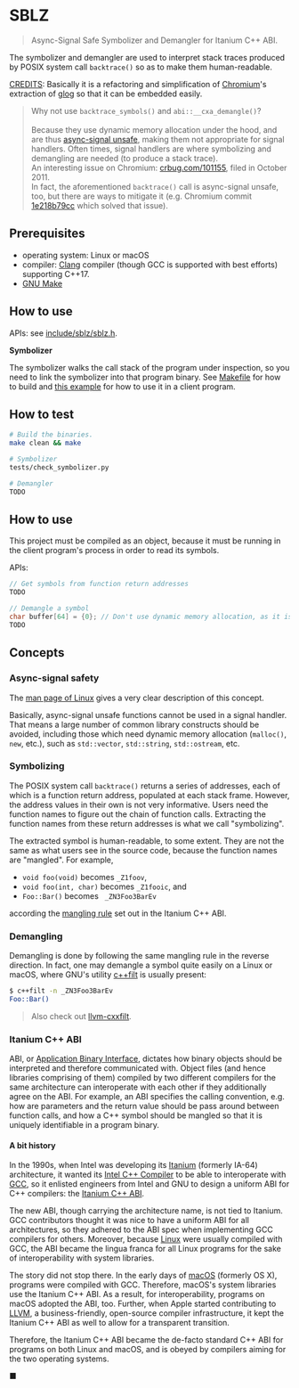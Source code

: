 # SBLZ
> Async-Signal Safe Symbolizer and Demangler for Itanium C++ ABI.

The symbolizer and demangler are used to interpret stack traces produced by
POSIX system call `backtrace()` so as to make them human-readable.

[CREDITS](CREDITS): Basically it is a refactoring and simplification of
[Chromium](https://www.chromium.org)'s extraction of
[glog](https://github.com/google/glog) so that it can be embedded easily.

> Why not use `backtrace_symbols()` and `abi::__cxa_demangle()`?<br><br>Because
they use dynamic memory allocation under the hood, and are thus
[async-signal unsafe](http://man7.org/linux/man-pages/man7/signal-safety.7.html),
making them not appropriate for signal handlers. Often times, signal handlers
are where symbolizing and demangling are needed (to produce a stack trace).<br>
An interesting issue on Chromium: [crbug.com/101155](http://crbug.com/101155),
filed in October 2011.<br>In fact, the aforementioned `backtrace()` call is
async-signal unsafe, too, but there are ways to mitigate it (e.g. Chromium
commit [1e218b79cc](https://chromium.googlesource.com/chromium/src.git/+/1e218b79cc)
which solved that issue).

## Prerequisites

- operating system: Linux or macOS
- compiler: [Clang](https://clang.llvm.org) compiler (though GCC is supported
with best efforts) supporting C++17.
- [GNU Make](https://www.gnu.org/software/make/)

## How to use

APIs: see [include/sblz/sblz.h](include/sblz/sblz.h).

**Symbolizer**

The symbolizer walks the call stack of the program under inspection, so you need
to link the symbolizer into that program binary. See [Makefile](Makefile) for
how to build and [this example](example/symbolize.cc) for how to use it in a
client program.

## How to test

```sh
# Build the binaries.
make clean && make

# Symbolizer
tests/check_symbolizer.py

# Demangler
TODO
```

## How to use

This project must be compiled as an object, because it must be running in the
client program's process in order to read its symbols.

APIs:
```c++
// Get symbols from function return addresses
TODO

// Demangle a symbol
char buffer[64] = {0}; // Don't use dynamic memory allocation, as it is async-signal unsafe
TODO
```

## Concepts

###  Async-signal safety

The [man page of Linux](http://man7.org/linux/man-pages/man7/signal-safety.7.html)
gives a very clear description of this concept.

Basically, async-signal unsafe functions cannot be used in a signal handler.
That means a large number of common library constructs should be avoided,
including those which need dynamic memory allocation (`malloc()`, `new`, etc.),
such as `std::vector`, `std::string`, `std::ostream`, etc.

### Symbolizing

The POSIX system call `backtrace()` returns a series of addresses, each of which
is a function return address, populated at each stack frame. However, the
address values in their own is not very informative. Users need the function
names to figure out the chain of function calls. Extracting the function names
from these return addresses is what we call "symbolizing".

The extracted symbol is human-readable, to some extent. They are not the same as
what users see in the source code, because the function names are "mangled". For
example,
- `void foo(void)` becomes `_Z1foov`,
- `void foo(int, char)` becomes `_Z1fooic`, and
- `Foo::Bar()` becomes ` _ZN3Foo3BarEv`

according the
[mangling rule](https://itanium-cxx-abi.github.io/cxx-abi/abi.html#mangling)
set out in the Itanium C++ ABI.

### Demangling

Demangling is done by following the same mangling rule in the reverse direction.
In fact, one may demangle a symbol quite easily on a Linux or macOS, where GNU's
utility [c++filt](https://sourceware.org/binutils/docs/binutils/c_002b_002bfilt.html)
is usually present:
```bash
$ c++filt -n _ZN3Foo3BarEv
Foo::Bar()
```

> Also check out [llvm-cxxfilt](https://llvm.org/docs/CommandGuide/llvm-cxxfilt.html).

### Itanium C++ ABI

ABI, or [Application Binary Interface](https://en.wikipedia.org/wiki/Application_binary_interface),
dictates how binary objects should be interpreted and therefore communicated
with. Object files (and hence libraries comprising of them) compiled by two
different compilers for the same architecture can interoperate with each other
if they additionally agree on the ABI. For example, an ABI specifies the calling
convention, e.g. how are parameters and the return value should be pass around
between function calls, and how a C++ symbol should be mangled so that it is
uniquely identifiable in a program binary.

#### A bit history

In the 1990s, when Intel was developing its [Itanium](https://en.wikipedia.org/wiki/Itanium)
(formerly IA-64) architecture, it wanted its
[Intel C++ Compiler](https://en.wikipedia.org/wiki/Intel_C%2B%2B_Compiler)
to be able to interoperate with [GCC](https://gcc.gnu.org/), so it enlisted
engineers from Intel and GNU to design a uniform ABI for C++ compilers: the
[Itanium C++ ABI](https://itanium-cxx-abi.github.io).

The new ABI, though carrying the architecture name, is not tied to Itanium. GCC
contributors thought it was nice to have a uniform ABI for all architectures,
so they adhered to the ABI spec when implementing GCC compilers for others.
Moreover, because [Linux](https://en.wikipedia.org/wiki/Linux) were usually
compiled with GCC, the ABI became the lingua franca for all Linux programs for
the sake of interoperability with system libraries.

The story did not stop there. In the early days of [macOS](https://en.wikipedia.org/wiki/MacOS)
(formerly OS X), programs were compiled with GCC. Therefore, macOS's system
libraries use the Itanium C++ ABI. As a result, for interoperability, programs
on macOS adopted the ABI, too. Further, when Apple started contributing to
[LLVM](https://llvm.org/), a business-friendly, open-source compiler
infrastructure, it kept the Itanium C++ ABI as well to allow for a transparent
transition.

Therefore, the Itanium C++ ABI became the de-facto standard C++ ABI for programs
on both Linux and macOS, and is obeyed by compilers aiming for the two operating
systems.

■
